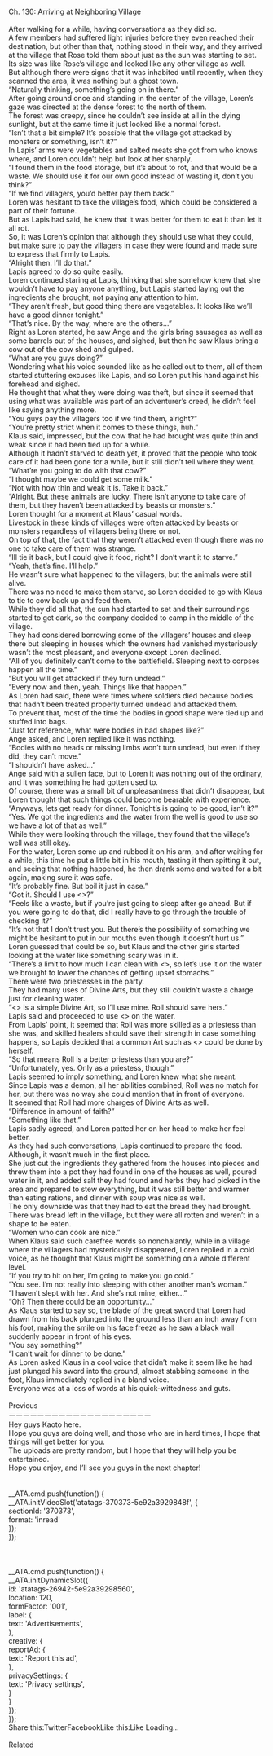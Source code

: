 <br/>
Ch. 130: Arriving at Neighboring Village<br/>
 <br/>
After walking for a while, having conversations as they did so.<br/>
A few members had suffered light injuries before they even reached their destination, but other than that, nothing stood in their way, and they arrived at the village that Rose told them about just as the sun was starting to set.<br/>
Its size was like Rose’s village and looked like any other village as well.<br/>
But although there were signs that it was inhabited until recently, when they scanned the area, it was nothing but a ghost town.<br/>
“Naturally thinking, something’s going on in there.”<br/>
After going around once and standing in the center of the village, Loren’s gaze was directed at the dense forest to the north of them.<br/>
The forest was creepy, since he couldn’t see inside at all in the dying sunlight, but at the same time it just looked like a normal forest.<br/>
“Isn’t that a bit simple? It’s possible that the village got attacked by monsters or something, isn’t it?”<br/>
In Lapis’ arms were vegetables and salted meats she got from who knows where, and Loren couldn’t help but look at her sharply.<br/>
“I found them in the food storage, but it’s about to rot, and that would be a waste. We should use it for our own good instead of wasting it, don’t you think?”<br/>
“If we find villagers, you’d better pay them back.”<br/>
Loren was hesitant to take the village’s food, which could be considered a part of their fortune.<br/>
But as Lapis had said, he knew that it was better for them to eat it than let it all rot.<br/>
So, it was Loren’s opinion that although they should use what they could, but make sure to pay the villagers in case they were found and made sure to express that firmly to Lapis.<br/>
“Alright then. I’ll do that.”<br/>
Lapis agreed to do so quite easily.<br/>
Loren continued staring at Lapis, thinking that she somehow knew that she wouldn’t have to pay anyone anything, but Lapis started laying out the ingredients she brought, not paying any attention to him.<br/>
“They aren’t fresh, but good thing there are vegetables. It looks like we’ll have a good dinner tonight.”<br/>
“That’s nice. By the way, where are the others…”<br/>
Right as Loren started, he saw Ange and the girls bring sausages as well as some barrels out of the houses, and sighed, but then he saw Klaus bring a cow out of the cow shed and gulped.<br/>
“What are you guys doing?”<br/>
Wondering what his voice sounded like as he called out to them, all of them started stuttering excuses like Lapis, and so Loren put his hand against his forehead and sighed.<br/>
He thought that what they were doing was theft, but since it seemed that using what was available was part of an adventurer’s creed, he didn’t feel like saying anything more.<br/>
“You guys pay the villagers too if we find them, alright?”<br/>
“You’re pretty strict when it comes to these things, huh.”<br/>
Klaus said, impressed, but the cow that he had brought was quite thin and weak since it had been tied up for a while.<br/>
Although it hadn’t starved to death yet, it proved that the people who took care of it had been gone for a while, but it still didn’t tell where they went.<br/>
“What’re you going to do with that cow?”<br/>
“I thought maybe we could get some milk.”<br/>
“Not with how thin and weak it is. Take it back.”<br/>
“Alright. But these animals are lucky. There isn’t anyone to take care of them, but they haven’t been attacked by beasts or monsters.”<br/>
Loren thought for a moment at Klaus’ casual words.<br/>
Livestock in these kinds of villages were often attacked by beasts or monsters regardless of villagers being there or not.<br/>
On top of that, the fact that they weren’t attacked even though there was no one to take care of them was strange.<br/>
“Ill tie it back, but I could give it food, right? I don’t want it to starve.”<br/>
“Yeah, that’s fine. I’ll help.”<br/>
He wasn’t sure what happened to the villagers, but the animals were still alive.<br/>
There was no need to make them starve, so Loren decided to go with Klaus to tie to cow back up and feed them.<br/>
While they did all that, the sun had started to set and their surroundings started to get dark, so the company decided to camp in the middle of the village.<br/>
They had considered borrowing some of the villagers’ houses and sleep there but sleeping in houses which the owners had vanished mysteriously wasn’t the most pleasant, and everyone except Loren declined.<br/>
“All of you definitely can’t come to the battlefield. Sleeping next to corpses happen all the time.”<br/>
“But you will get attacked if they turn undead.”<br/>
“Every now and then, yeah. Things like that happen.”<br/>
As Loren had said, there were times where soldiers died because bodies that hadn’t been treated properly turned undead and attacked them.<br/>
To prevent that, most of the time the bodies in good shape were tied up and stuffed into bags.<br/>
“Just for reference, what were bodies in bad shapes like?”<br/>
Ange asked, and Loren replied like it was nothing.<br/>
“Bodies with no heads or missing limbs won’t turn undead, but even if they did, they can’t move.”<br/>
“I shouldn’t have asked…”<br/>
Ange said with a sullen face, but to Loren it was nothing out of the ordinary, and it was something he had gotten used to.<br/>
Of course, there was a small bit of unpleasantness that didn’t disappear, but Loren thought that such things could become bearable with experience.<br/>
“Anyways, lets get ready for dinner. Tonight’s is going to be good, isn’t it?”<br/>
“Yes. We got the ingredients and the water from the well is good to use so we have a lot of that as well.”<br/>
While they were looking through the village, they found that the village’s well was still okay.<br/>
For the water, Loren some up and rubbed it on his arm, and after waiting for a while, this time he put a little bit in his mouth, tasting it then spitting it out, and seeing that nothing happened, he then drank some and waited for a bit again, making sure it was safe.<br/>
“It’s probably fine. But boil it just in case.”<br/>
“Got it. Should I use <<Purify>>?”<br/>
“Feels like a waste, but if you’re just going to sleep after go ahead. But if you were going to do that, did I really have to go through the trouble of checking it?”<br/>
“It’s not that I don’t trust you. But there’s the possibility of something we might be hesitant to put in our mouths even though it doesn’t hurt us.”<br/>
Loren guessed that could be so, but Klaus and the other girls started looking at the water like something scary was in it.<br/>
“There’s a limit to how much I can clean with <<Purify>>, so let’s use it on the water we brought to lower the chances of getting upset stomachs.”<br/>
There were two priestesses in the party.<br/>
They had many uses of Divine Arts, but they still couldn’t waste a charge just for cleaning water.<br/>
“<<Purify>> is a simple Divine Art, so I’ll use mine. Roll should save hers.”<br/>
Lapis said and proceeded to use <<Purify>> on the water.<br/>
From Lapis’ point, it seemed that Roll was more skilled as a priestess than she was, and skilled healers should save their strength in case something happens, so Lapis decided that a common Art such as <<Purify>> could be done by herself.<br/>
“So that means Roll is a better priestess than you are?”<br/>
“Unfortunately, yes. Only as a priestess, though.”<br/>
Lapis seemed to imply something, and Loren knew what she meant.<br/>
Since Lapis was a demon, all her abilities combined, Roll was no match for her, but there was no way she could mention that in front of everyone.<br/>
It seemed that Roll had more charges of Divine Arts as well.<br/>
“Difference in amount of faith?”<br/>
“Something like that.”<br/>
Lapis sadly agreed, and Loren patted her on her head to make her feel better.<br/>
As they had such conversations, Lapis continued to prepare the food.<br/>
Although, it wasn’t much in the first place.<br/>
She just cut the ingredients they gathered from the houses into pieces and threw them into a pot they had found in one of the houses as well, poured water in it, and added salt they had found and herbs they had picked in the area and prepared to stew everything, but it was still better and warmer than eating rations, and dinner with soup was nice as well.<br/>
The only downside was that they had to eat the bread they had brought.<br/>
There was bread left in the village, but they were all rotten and weren’t in a shape to be eaten.<br/>
“Women who can cook are nice.”<br/>
When Klaus said such carefree words so nonchalantly, while in a village where the villagers had mysteriously disappeared, Loren replied in a cold voice, as he thought that Klaus might be something on a whole different level.<br/>
“If you try to hit on her, I’m going to make you go cold.”<br/>
“You see. I’m not really into sleeping with other another man’s woman.”<br/>
“I haven’t slept with her. And she’s not mine, either…”<br/>
“Oh? Then there could be an opportunity…”<br/>
As Klaus started to say so, the blade of the great sword that Loren had drawn from his back plunged into the ground less than an inch away from his foot, making the smile on his face freeze as he saw a black wall suddenly appear in front of his eyes.<br/>
“You say something?”<br/>
“I can’t wait for dinner to be done.”<br/>
As Loren asked Klaus in a cool voice that didn’t make it seem like he had just plunged his sword into the ground, almost stabbing someone in the foot, Klaus immediately replied in a bland voice.<br/>
Everyone was at a loss of words at his quick-wittedness and guts.<br/>
 <br/>
Previous<br/>
ーーーーーーーーーーーーーーーーーーーー<br/>
Hey guys Kaoto here.<br/>
Hope you guys are doing well, and those who are in hard times, I hope that things will get better for you.<br/>
The uploads are pretty random, but I hope that they will help you be entertained.<br/>
Hope you enjoy, and I’ll see you guys in the next chapter!<br/>
<br/>
<br/>
            __ATA.cmd.push(function() {<br/>
                __ATA.initVideoSlot('atatags-370373-5e92a3929848f', {<br/>
                    sectionId: '370373',<br/>
                    format: 'inread'<br/>
                });<br/>
            });<br/>
        <br/>
 <br/>
<br/>
				__ATA.cmd.push(function() {<br/>
					__ATA.initDynamicSlot({<br/>
						id: 'atatags-26942-5e92a39298560',<br/>
						location: 120,<br/>
						formFactor: '001',<br/>
						label: {<br/>
							text: 'Advertisements',<br/>
						},<br/>
						creative: {<br/>
							reportAd: {<br/>
								text: 'Report this ad',<br/>
							},<br/>
							privacySettings: {<br/>
								text: 'Privacy settings',<br/>
							}<br/>
						}<br/>
					});<br/>
				});<br/>
			Share this:TwitterFacebookLike this:Like Loading...<br/>
<br/>
Related<br/>
 